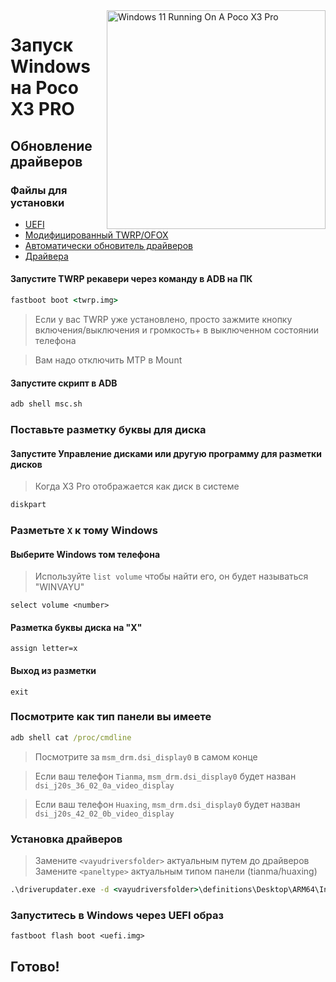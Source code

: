 <img align="right" src="https://github.com/woa-vayu/src_vayu_windows/blob/main/2Poco X3 Pro Windows.png" width="350" alt="Windows 11 Running On A Poco X3 Pro">


# Запуск Windows на Poco X3 PRO

## Обновление драйверов

### Файлы для установки

- [UEFI](https://github.com/woa-vayu/edk2-msm/releases/latest)
- [Модифицированный TWRP/OFOX](../../../releases/Recoveries)
- [Автоматически обновитель драйверов](https://github.com/WOA-Project/DriverUpdater/releases/latest)
- [Драйвера](https://github.com/woa-vayu/Vayu-Drivers/releases/latest)

#### Запустите TWRP рекавери через команду в ADB на ПК

```cmd
fastboot boot <twrp.img>
```

> Если у вас TWRP уже установлено, просто зажмите кнопку включения/выключения и громкость+ в выключенном состоянии телефона

> Вам надо отключить MTP в Mount
#### Запустите скрипт в ADB

```cmd
adb shell msc.sh
```

### Поставьте разметку буквы для диска

#### Запустите Управление дисками или другую программу для разметки дисков

> Когда X3 Pro отображается как диск в системе

```cmd
diskpart
```


### Разметьте `X` к тому Windows 

#### Выберите Windows том телефона
> Используйте `list volume` чтобы найти его, он будет называться "WINVAYU"

```diskpart
select volume <number>
```

#### Разметка буквы диска на "X"
```diskpart
assign letter=x
```

#### Выход из разметки
```diskpart
exit
```


### Посмотрите как тип панели вы имеете

```cmd
adb shell cat /proc/cmdline
```
> Посмотрите за `msm_drm.dsi_display0` в самом конце

> Если ваш телефон `Tianma`, `msm_drm.dsi_display0` будет назван `dsi_j20s_36_02_0a_video_display`

> Если ваш телефон `Huaxing`, `msm_drm.dsi_display0` будет назван `dsi_j20s_42_02_0b_video_display`

### Установка драйверов

> Замените `<vayudriversfolder>` актуальным путем до драйверов
> Замените `<paneltype>` актуальным типом панели (tianma/huaxing)

```cmd
.\driverupdater.exe -d <vayudriversfolder>\definitions\Desktop\ARM64\Internal\vayu_<paneltype>.txt -r <vayudriversfolder> -p X:
```


### Запуститесь в Windows через UEFI образ

```
fastboot flash boot <uefi.img>
```

## Готово!
